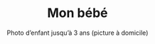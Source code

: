 ---
title: Mon bébé
subtitle: Photo d’enfant jusqu’à 3 ans (picture à domicile)
description: Lorem ipsum dolor sit amet, consectetur adipiscing elit, sed do eiusmod tempor incididunt ut labore et dolore magna aliqua. Fermentum iaculis eu non diam phasellus vestibulum lorem sed risus. Dictumst vestibulum rhoncus est pellentesque elit ullamcorper. Justo nec ultrices dui sapien eget. Eget felis eget nunc lobortis mattis. Sed elementum tempus egestas sed sed risus. Magna sit amet purus gravida quis blandit turpis. Pellentesque nec nam aliquam sem et tortor consequat. Mollis nunc sed id semper. Dolor morbi non arcu risus quis varius quam quisque id. Quisque non tellus orci ac auctor augue mauris. Hendrerit dolor magna eget est lorem ipsum dolor. Molestie a iaculis at erat pellentesque adipiscing commodo elit at. Sed id semper risus in. Cras tincidunt lobortis feugiat vivamus at augue eget. Integer vitae justo eget magna. Lectus sit amet est placerat. Ultrices gravida dictum fusce ut placerat orci nulla pellentesque. Parturient montes nascetur ridiculus mus mauris vitae ultricies leo. Interdum velit euismod in pellentesque. Amet justo donec enim diam vulputate ut pharetra sit. Aliquam sem et tortor consequat id. Amet venenatis urna cursus eget. Vel facilisis volutpat est velit egestas dui id. Mauris cursus mattis molestie a iaculis at erat. Tristique et egestas quis ipsum. Volutpat sed cras ornare arcu dui vivamus arcu felis bibendum. Sed odio morbi quis commodo odio. Tellus molestie nunc non blandit massa. Enim nec dui nunc mattis enim. Mus mauris vitae ultricies leo integer malesuada nunc. Pretium nibh ipsum consequat nisl vel pretium lectus quam. Ut tortor pretium viverra suspendisse potenti nullam ac tortor vitae. Convallis a cras semper auctor neque vitae. Dictum fusce ut placerat orci nulla pellentesque dignissim enim. Lacus luctus accumsan tortor posuere. Sit amet luctus venenatis lectus. Arcu bibendum at varius vel pharetra vel turpis nunc eget. Libero volutpat sed cras ornare arcu dui vivamus. Habitant morbi tristique senectus et netus et malesuada. Potenti nullam ac tortor vitae purus faucibus ornare suspendisse. Viverra nibh cras pulvinar mattis nunc. Sit amet volutpat consequat mauris nunc congue nisi vitae. Varius duis at consectetur lorem donec massa sapien faucibus et.
fare: 100
infosSup: Lorem ipsum dolor sit amet, consectetur adipiscing elit, sed do eiusmod tempor incididunt ut labore et dolore magna aliqua. Fermentum iaculis eu non diam phasellus vestibulum lorem sed risus. Dictumst vestibulum rhoncus est pellentesque elit ullamcorper. Justo nec ultrices dui sapien eget. Eget felis eget nunc lobortis mattis. Sed elementum tempus egestas sed sed risus. Magna sit amet purus gravida quis blandit turpis.
picture: "/resources/medias/bebe-0001.jpg"
clipart: "/resources/medias/bebe.svg"

---